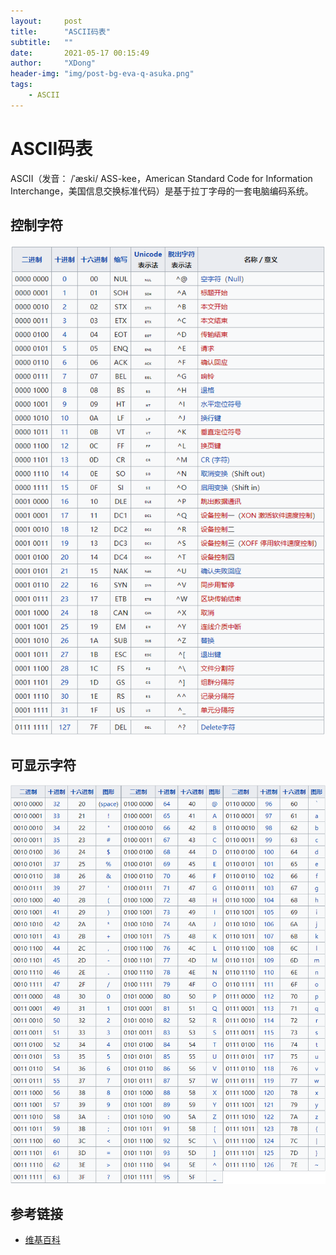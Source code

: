 ```yaml
---
layout:     post
title:      "ASCII码表"
subtitle:   ""
date:       2021-05-17 00:15:49
author:     "XDong"
header-img: "img/post-bg-eva-q-asuka.png"
tags:
    - ASCII
---
```



# ASCII码表

ASCII（发音： /ˈæski/ ASS-kee，American Standard Code for Information Interchange，美国信息交换标准代码）是基于拉丁字母的一套电脑编码系统。

## 控制字符

![控制字符图](/img/algorithms/ascii-control.png)

## 可显示字符

![可显示字符图](/img/algorithms/ascii-display.png)

## 参考链接

- [维基百科](https://zh.wikipedia.org/wiki/ASCII)